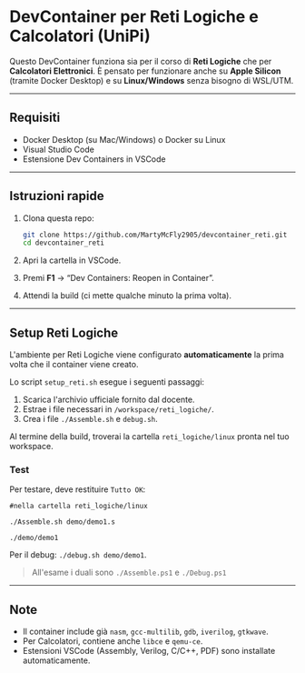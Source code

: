 # DevContainer per Reti Logiche e Calcolatori (UniPi)

Questo DevContainer funziona sia per il corso di **Reti Logiche** che per **Calcolatori Elettronici**.
È pensato per funzionare anche su **Apple Silicon** (tramite Docker Desktop) e su **Linux/Windows** senza bisogno di WSL/UTM.

---

## Requisiti

* Docker Desktop (su Mac/Windows) o Docker su Linux
* Visual Studio Code
* Estensione Dev Containers in VSCode

---

## Istruzioni rapide

1. Clona questa repo:

   ```bash
   git clone https://github.com/MartyMcFly2905/devcontainer_reti.git
   cd devcontainer_reti
   ```
2. Apri la cartella in VSCode.
3. Premi **F1** → “Dev Containers: Reopen in Container”.
4. Attendi la build (ci mette qualche minuto la prima volta).

---

## Setup Reti Logiche

L'ambiente per Reti Logiche viene configurato **automaticamente** la prima volta che il container viene creato.

Lo script `setup_reti.sh` esegue i seguenti passaggi:

1.  Scarica l'archivio ufficiale fornito dal docente.
2.  Estrae i file necessari in `/workspace/reti_logiche/`.
3.  Crea i file `./Assemble.sh` e `debug.sh`.

Al termine della build, troverai la cartella `reti_logiche/linux` pronta nel tuo workspace.

### Test

Per testare, deve restituire `Tutto OK`:

```
#nella cartella reti_logiche/linux

./Assemble.sh demo/demo1.s

./demo/demo1
```

Per il debug: `./debug.sh demo/demo1`.

>All'esame i duali sono `./Assemble.ps1` e `./Debug.ps1`

---

## Note

* Il container include già `nasm`, `gcc-multilib`, `gdb`, `iverilog`, `gtkwave`.
* Per Calcolatori, contiene anche `libce` e `qemu-ce`.
* Estensioni VSCode (Assembly, Verilog, C/C++, PDF) sono installate automaticamente.
